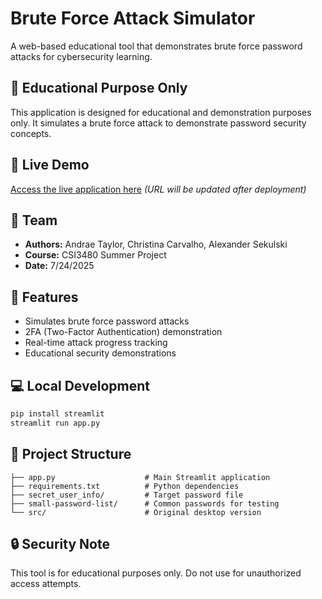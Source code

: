 # Brute Force Attack Simulator

A web-based educational tool that demonstrates brute force password attacks for cybersecurity learning.

## 🎯 **Educational Purpose Only**
This application is designed for educational and demonstration purposes only. It simulates a brute force attack to demonstrate password security concepts.

## 🚀 **Live Demo**
[Access the live application here](https://your-app-url.streamlit.app) *(URL will be updated after deployment)*

## 👥 **Team**
- **Authors:** Andrae Taylor, Christina Carvalho, Alexander Sekulski
- **Course:** CSI3480 Summer Project
- **Date:** 7/24/2025

## 🔧 **Features**
- Simulates brute force password attacks
- 2FA (Two-Factor Authentication) demonstration
- Real-time attack progress tracking
- Educational security demonstrations

## 💻 **Local Development**
```bash
pip install streamlit
streamlit run app.py
```

## 📁 **Project Structure**
```
├── app.py                    # Main Streamlit application
├── requirements.txt          # Python dependencies
├── secret_user_info/         # Target password file
├── small-password-list/      # Common passwords for testing
└── src/                      # Original desktop version
```

## 🔒 **Security Note**
This tool is for educational purposes only. Do not use for unauthorized access attempts.